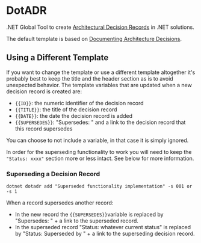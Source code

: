 # DotADR

.NET Global Tool to create [Architectural Decision Records](https://adr.github.io) in .NET solutions.

The default template is based on [Documenting Architecture Decisions](https://cognitect.com/blog/2011/11/15/documenting-architecture-decisions).

## Using a Different Template

If you want to change the template or use a different template altogether it's probably best to keep the title and the header section as is to avoid unexpected behavior.
The template variables that are updated when a new decision record is created are:
* `{{ID}}`: the numeric identifier of the decision record
* `{{TITLE}}`: the title of the decision record
* `{{DATE}}`: the date the decision record is added
* `{{SUPERSEDES}}`: "Supersedes: " and a link to the decision record that this record supersedes 

You can choose to not include a variable, in that case it is simply ignored.

In order for the superseding functionality to work you will need to keep the `"Status: xxxx"` section more or less intact. See below for more information.

### Superseding a Decision Record

```shell
dotnet dotadr add "Superseded functionality implementation" -s 001 or -s 1
```

When a record supersedes another record:
* In the new record the `{{SUPERSEDES}}`variable is replaced by "Supersedes: " + a link to the superseded record.
* In the superseded record "Status: whatever current status" is replaced by "Status: Superseded by " + a link to the superseding decision record.




